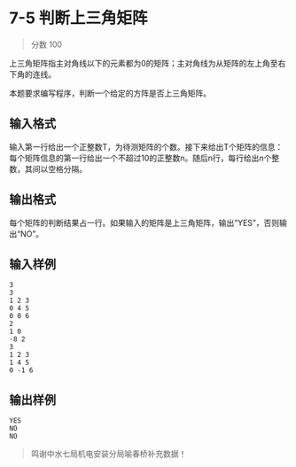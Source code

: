 # 7-5 判断上三角矩阵

> 分数 100

上三角矩阵指主对角线以下的元素都为0的矩阵；主对角线为从矩阵的左上角至右下角的连线。

本题要求编写程序，判断一个给定的方阵是否上三角矩阵。

## 输入格式

输入第一行给出一个正整数T，为待测矩阵的个数。接下来给出T个矩阵的信息：每个矩阵信息的第一行给出一个不超过10的正整数n。随后n行，每行给出n个整数，其间以空格分隔。

## 输出格式

每个矩阵的判断结果占一行。如果输入的矩阵是上三角矩阵，输出“YES”，否则输出“NO”。

## 输入样例

    3
    3
    1 2 3
    0 4 5
    0 0 6
    2
    1 0
    -8 2
    3
    1 2 3
    1 4 5
    0 -1 6

## 输出样例

    YES
    NO
    NO

> 鸣谢中水七局机电安装分局喻春桥补充数据！